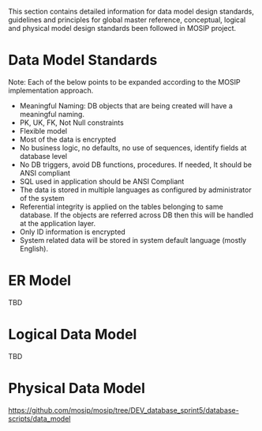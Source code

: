 This section contains detailed information for data model design standards, guidelines and principles for global master reference, conceptual, logical and physical model design standards been followed in MOSIP project.

# Data Model Standards

Note: Each of the below points to be expanded according to the MOSIP implementation approach.
* Meaningful Naming: DB objects that are being created will have a meaningful naming.
* PK, UK, FK, Not Null constraints
* Flexible model
* Most of the data is encrypted
* No business logic, no defaults, no use of sequences, identify fields at database level
* No DB triggers, avoid DB functions, procedures. If needed, It should be ANSI compliant
* SQL used in application should be ANSI Compliant 
* The data is stored in multiple languages as configured by administrator of the system
* Referential integrity is applied on the tables belonging to same database. If the objects are referred across DB then this will be handled at the application layer.
* Only ID information is encrypted
* System related data will be stored in system default language (mostly English).

# ER Model

TBD

# Logical Data Model

TBD

# Physical Data Model

https://github.com/mosip/mosip/tree/DEV_database_sprint5/database-scripts/data_model 


